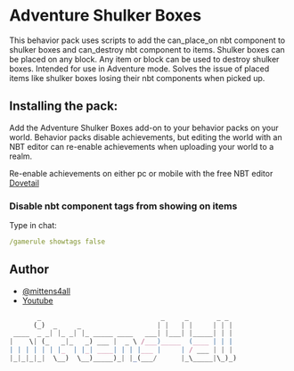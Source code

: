 # Adventure Shulker Boxes

This behavior pack uses scripts to add the can_place_on nbt component to shulker boxes and can_destroy nbt component to items.
Shulker boxes can be placed on any block. Any item or block can be used to destroy shulker boxes.
Intended for use in Adventure mode. Solves the issue of placed items like shulker boxes losing their nbt components when picked up.

## Installing the pack:

Add the Adventure Shulker Boxes add-on to your behavior packs on your world. Behavior packs disable achievements, but editing the world with an NBT editor can re-enable achievements when uploading your world to a realm.

Re-enable achievements on either pc or mobile with the free NBT editor [Dovetail](https://github.com/Offroaders123/Dovetail)

### Disable nbt component tags from showing on items

Type in chat:
```yaml
/gamerule showtags false
```

## Author

- [@mittens4all](https://www.github.com/mittens4all)
- [Youtube](https://www.youtube.com/@mittens4all)

```js
       _                              _     _       _ _  
      (_)  _     _                   | |   | |     | | | 
 ____  _ _| |_ _| |_ _____ ____   ___| |___| |_____| | | 
|    \| (_   _|_   _) ___ |  _ \ /___)_____  (____ | | | 
| | | | | | |_  | |_| ____| | | |___ |     | / ___ | | | 
|_|_|_|_|  \__)  \__)_____)_| |_(___/      |_\_____|\_)_)
                                                         
```